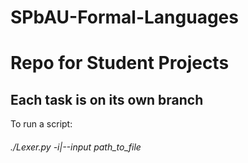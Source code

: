 # SPbAU-Formal-Languages
Repo for Student Projects 
========================
Each task is on its own branch
-------------------------
To run a script:
###### ./Lexer.py -i|--input path_to_file